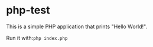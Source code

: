 # php-test

This is a simple PHP application that prints "Hello World!".

Run it with:`php index.php`
